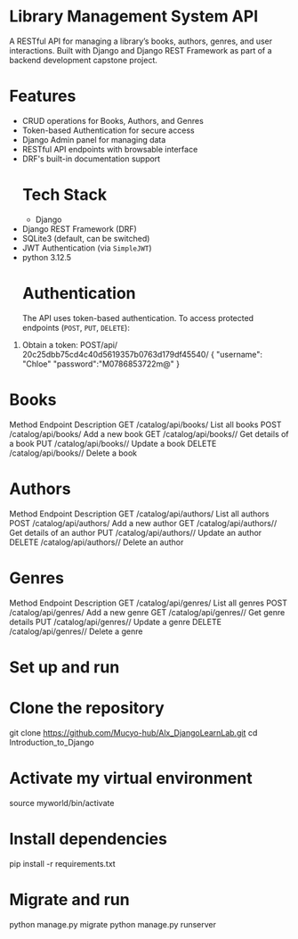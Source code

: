 # Library Management System API

A RESTful API for managing a library’s books, authors, genres, and user interactions. Built with Django and Django REST Framework as part of a backend development capstone project.
# Features
- CRUD operations for Books, Authors, and Genres
- Token-based Authentication for secure access
- Django Admin panel for managing data
- RESTful API endpoints with browsable interface
- DRF's built-in documentation support
  # Tech Stack
  - Django
- Django REST Framework (DRF)
- SQLite3 (default, can be switched)
- JWT Authentication (via `SimpleJWT`)
- python 3.12.5
  # Authentication
  The API uses token-based authentication. To access protected endpoints (`POST`, `PUT`, `DELETE`):

1. Obtain a token:
   POST/api/ 20c25dbb75cd4c40d5619357b0763d179df45540/
   {
    "username": "Chloe"
   "password":"M0786853722m@"
   }

# Books

Method	Endpoint	Description
GET	/catalog/api/books/	List all books
POST	/catalog/api/books/	Add a new book
GET	/catalog/api/books/<id>/	Get details of a book
PUT	/catalog/api/books/<id>/	Update a book
DELETE	/catalog/api/books/<id>/	Delete a book

# Authors

Method	Endpoint	Description
GET	/catalog/api/authors/	List all authors
POST	/catalog/api/authors/	Add a new author
GET	/catalog/api/authors/<id>/	Get details of an author
PUT	/catalog/api/authors/<id>/	Update an author
DELETE	/catalog/api/authors/<id>/	Delete an author

# Genres 

Method	Endpoint	Description
GET	/catalog/api/genres/	List all genres
POST	/catalog/api/genres/	Add a new genre
GET	/catalog/api/genres/<id>/	Get genre details
PUT	/catalog/api/genres/<id>/	Update a genre
DELETE	/catalog/api/genres/<id>/	Delete a genre

# Set up and run 

# Clone the repository
git clone https://github.com/Mucyo-hub/Alx_DjangoLearnLab.git
cd Introduction_to_Django

# Activate my  virtual environment
source myworld/bin/activate

# Install dependencies
pip install -r requirements.txt

# Migrate and run
python manage.py migrate
python manage.py runserver


